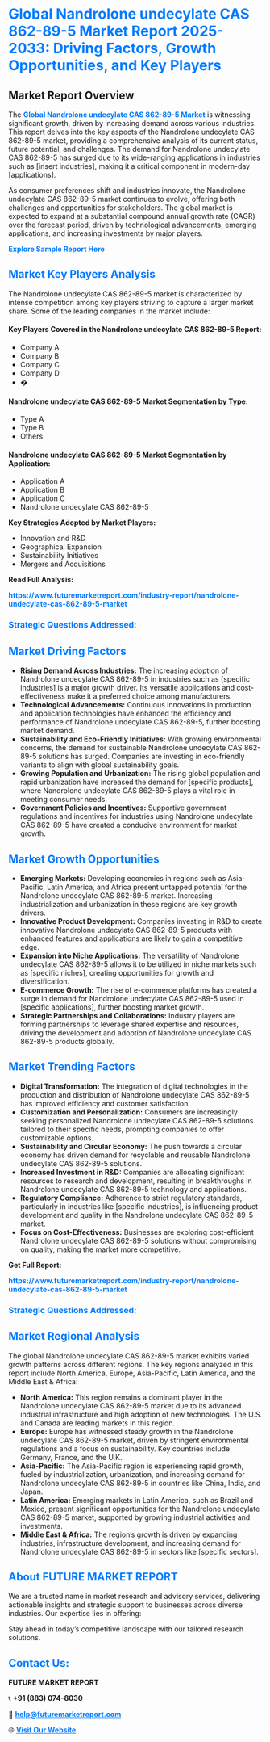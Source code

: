 <h1 style="color: #007BFF;">Global Nandrolone undecylate CAS 862-89-5 Market Report 2025-2033: Driving Factors, Growth Opportunities, and Key Players</h1>

<section id="overview">
<h2>Market Report Overview</h2>
<p>The <a href="https://www.futuremarketreport.com/industry-report/nandrolone-undecylate-cas-862-89-5-market" style="color: #007BFF; text-decoration: none;"><strong>Global Nandrolone undecylate CAS 862-89-5 Market</strong></a> is witnessing significant growth, driven by increasing demand across various industries. This report delves into the key aspects of the Nandrolone undecylate CAS 862-89-5 market, providing a comprehensive analysis of its current status, future potential, and challenges. The demand for Nandrolone undecylate CAS 862-89-5 has surged due to its wide-ranging applications in industries such as [insert industries], making it a critical component in modern-day [applications].</p>
<p>As consumer preferences shift and industries innovate, the Nandrolone undecylate CAS 862-89-5 market continues to evolve, offering both challenges and opportunities for stakeholders. The global market is expected to expand at a substantial compound annual growth rate (CAGR) over the forecast period, driven by technological advancements, emerging applications, and increasing investments by major players.</p>
</section>

<section id="overview">
<p><a href="https://www.futuremarketreport.com/request-sample/reportId=113349" style="color: #007BFF; text-decoration: none;"><strong>Explore Sample Report Here</strong></a></p>
</section>

<section id="key-players">
<h2 style="color: #007BFF;">Market Key Players Analysis</h2>
<p>The Nandrolone undecylate CAS 862-89-5 market is characterized by intense competition among key players striving to capture a larger market share. Some of the leading companies in the market include:</p>
<h4>Key Players Covered in the Nandrolone undecylate CAS 862-89-5 Report:</h4>
<ul><li>Company A</li><li>Company B</li><li>Company C</li><li>Company D</li><li>�</li></ul>
<h4>Nandrolone undecylate CAS 862-89-5 Market Segmentation by Type:</h4>
<ul><li>Type A</li><li>Type B</li><li>Others</li></ul>

<h4>Nandrolone undecylate CAS 862-89-5 Market Segmentation by Application:</h4>
<ul><li>Application A</li><li>Application B</li><li>Application C</li><li>Nandrolone undecylate CAS 862-89-5</li></ul>
<p><strong>Key Strategies Adopted by Market Players:</strong></p>
<ul>
<li>Innovation and R&D</li>
<li>Geographical Expansion</li>
<li>Sustainability Initiatives</li>
<li>Mergers and Acquisitions</li>
</ul>
</section>

<section>
<p><strong>Read Full Analysis: </strong></p><a href="https://www.futuremarketreport.com/industry-report/nandrolone-undecylate-cas-862-89-5-market" style="color: #007BFF; text-decoration: none;"><strong>https://www.futuremarketreport.com/industry-report/nandrolone-undecylate-cas-862-89-5-market</strong></a>
<h3 style="color: #007BFF;">Strategic Questions Addressed:</h3>
</section>

<section id="driving-factors">
<h2 style="color: #007BFF;">Market Driving Factors</h2>
<ul>
<li><strong>Rising Demand Across Industries:</strong> The increasing adoption of Nandrolone undecylate CAS 862-89-5 in industries such as [specific industries] is a major growth driver. Its versatile applications and cost-effectiveness make it a preferred choice among manufacturers.</li>
<li><strong>Technological Advancements:</strong> Continuous innovations in production and application technologies have enhanced the efficiency and performance of Nandrolone undecylate CAS 862-89-5, further boosting market demand.</li>
<li><strong>Sustainability and Eco-Friendly Initiatives:</strong> With growing environmental concerns, the demand for sustainable Nandrolone undecylate CAS 862-89-5 solutions has surged. Companies are investing in eco-friendly variants to align with global sustainability goals.</li>
<li><strong>Growing Population and Urbanization:</strong> The rising global population and rapid urbanization have increased the demand for [specific products], where Nandrolone undecylate CAS 862-89-5 plays a vital role in meeting consumer needs.</li>
<li><strong>Government Policies and Incentives:</strong> Supportive government regulations and incentives for industries using Nandrolone undecylate CAS 862-89-5 have created a conducive environment for market growth.</li>
</ul>
</section>

<section id="growth-opportunities">
<h2 style="color: #007BFF;">Market Growth Opportunities</h2>
<ul>
<li><strong>Emerging Markets:</strong> Developing economies in regions such as Asia-Pacific, Latin America, and Africa present untapped potential for the Nandrolone undecylate CAS 862-89-5 market. Increasing industrialization and urbanization in these regions are key growth drivers.</li>
<li><strong>Innovative Product Development:</strong> Companies investing in R&D to create innovative Nandrolone undecylate CAS 862-89-5 products with enhanced features and applications are likely to gain a competitive edge.</li>
<li><strong>Expansion into Niche Applications:</strong> The versatility of Nandrolone undecylate CAS 862-89-5 allows it to be utilized in niche markets such as [specific niches], creating opportunities for growth and diversification.</li>
<li><strong>E-commerce Growth:</strong> The rise of e-commerce platforms has created a surge in demand for Nandrolone undecylate CAS 862-89-5 used in [specific applications], further boosting market growth.</li>
<li><strong>Strategic Partnerships and Collaborations:</strong> Industry players are forming partnerships to leverage shared expertise and resources, driving the development and adoption of Nandrolone undecylate CAS 862-89-5 products globally.</li>
</ul>
</section>

<section id="trending-factors">
<h2 style="color: #007BFF;">Market Trending Factors</h2>
<ul>
<li><strong>Digital Transformation:</strong> The integration of digital technologies in the production and distribution of Nandrolone undecylate CAS 862-89-5 has improved efficiency and customer satisfaction.</li>
<li><strong>Customization and Personalization:</strong> Consumers are increasingly seeking personalized Nandrolone undecylate CAS 862-89-5 solutions tailored to their specific needs, prompting companies to offer customizable options.</li>
<li><strong>Sustainability and Circular Economy:</strong> The push towards a circular economy has driven demand for recyclable and reusable Nandrolone undecylate CAS 862-89-5 solutions.</li>
<li><strong>Increased Investment in R&D:</strong> Companies are allocating significant resources to research and development, resulting in breakthroughs in Nandrolone undecylate CAS 862-89-5 technology and applications.</li>
<li><strong>Regulatory Compliance:</strong> Adherence to strict regulatory standards, particularly in industries like [specific industries], is influencing product development and quality in the Nandrolone undecylate CAS 862-89-5 market.</li>
<li><strong>Focus on Cost-Effectiveness:</strong> Businesses are exploring cost-efficient Nandrolone undecylate CAS 862-89-5 solutions without compromising on quality, making the market more competitive.</li>
</ul>
</section>

<section>
<p><strong>Get Full Report: </strong></p><a href="https://www.futuremarketreport.com/industry-report/nandrolone-undecylate-cas-862-89-5-market" style="color: #007BFF; text-decoration: none;"><strong>https://www.futuremarketreport.com/industry-report/nandrolone-undecylate-cas-862-89-5-market</strong></a>
<h3 style="color: #007BFF;">Strategic Questions Addressed:</h3>
</section>


<section id="regional-analysis">
<h2 style="color: #007BFF;">Market Regional Analysis</h2>
<p>The global Nandrolone undecylate CAS 862-89-5 market exhibits varied growth patterns across different regions. The key regions analyzed in this report include North America, Europe, Asia-Pacific, Latin America, and the Middle East & Africa:</p>
<ul>
<li><strong>North America:</strong> This region remains a dominant player in the Nandrolone undecylate CAS 862-89-5 market due to its advanced industrial infrastructure and high adoption of new technologies. The U.S. and Canada are leading markets in this region.</li>
<li><strong>Europe:</strong> Europe has witnessed steady growth in the Nandrolone undecylate CAS 862-89-5 market, driven by stringent environmental regulations and a focus on sustainability. Key countries include Germany, France, and the U.K.</li>
<li><strong>Asia-Pacific:</strong> The Asia-Pacific region is experiencing rapid growth, fueled by industrialization, urbanization, and increasing demand for Nandrolone undecylate CAS 862-89-5 in countries like China, India, and Japan.</li>
<li><strong>Latin America:</strong> Emerging markets in Latin America, such as Brazil and Mexico, present significant opportunities for the Nandrolone undecylate CAS 862-89-5 market, supported by growing industrial activities and investments.</li>
<li><strong>Middle East & Africa:</strong> The region’s growth is driven by expanding industries, infrastructure development, and increasing demand for Nandrolone undecylate CAS 862-89-5 in sectors like [specific sectors].</li>
</ul>
</section>

<footer>
<h2 style="color: #007BFF;">About FUTURE MARKET REPORT</h2>
<p>We are a trusted name in market research and advisory services, delivering actionable insights and strategic support to businesses across diverse industries. Our expertise lies in offering:</p>

<p>Stay ahead in today’s competitive landscape with our tailored research solutions.</p>

<h2 style="color: #007BFF;">Contact Us:</h2>
<p><strong>FUTURE MARKET REPORT</strong></p>
<p>📞 <strong>+91 (883) 074-8030</strong></p>
<p>📧 <strong><a href="mailto:help@futuremarketreport.com" style="color: #007BFF;">help@futuremarketreport.com</a></strong></p>
<p>🌐 <strong><a href="https://www.futuremarketreport.com/" style="color: #007BFF;">Visit Our Website</a></strong></p>
</footer>